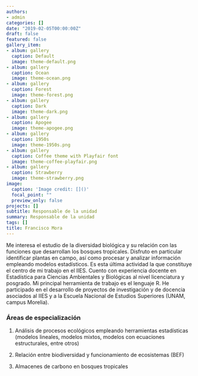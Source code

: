 ```yaml
---
authors:
- admin
categories: []
date: "2019-02-05T00:00:00Z"
draft: false
featured: false
gallery_item:
- album: gallery
  caption: Default
  image: theme-default.png
- album: gallery
  caption: Ocean
  image: theme-ocean.png
- album: gallery
  caption: Forest
  image: theme-forest.png
- album: gallery
  caption: Dark
  image: theme-dark.png
- album: gallery
  caption: Apogee
  image: theme-apogee.png
- album: gallery
  caption: 1950s
  image: theme-1950s.png
- album: gallery
  caption: Coffee theme with Playfair font
  image: theme-coffee-playfair.png
- album: gallery
  caption: Strawberry
  image: theme-strawberry.png
image:
  caption: 'Image credit: []()'
  focal_point: ""
  preview_only: false
projects: []
subtitle: Responsable de la unidad
summary: Responsable de la unidad
tags: []
title: Francisco Mora
---
```



Me interesa el estudio de la diversidad biológica y su relación con las funciones que desarrollan los bosques tropicales. Disfruto en particular identificar plantas en campo, así como procesar y analizar información empleando modelos estadísticos. Es esta última actividad la que constituye el centro de mi trabajo en el IIES. Cuento con experiencia docente en Estadística para Ciencias Ambientales y Biológicas al nivel licenciatura y posgrado. Mi principal herramienta de trabajo es el lenguaje R. He participado en el desarrollo de proyectos de investigación y de docencia asociados al IIES y a la Escuela Nacional de Estudios Superiores (UNAM, campus Morelia).

### Áreas de especialización

1. 	Análisis de procesos ecológicos empleando herramientas estadísticas (modelos lineales, modelos mixtos, modelos con ecuaciones estructurales, entre otros)

2. 	Relación entre biodiversidad y funcionamiento de ecosistemas (BEF)

3. 	Almacenes de carbono en bosques tropicales



